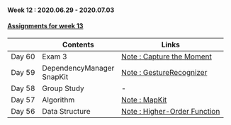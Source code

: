 #### Week 12 : 2020.06.29 - 2020.07.03 ####
#### [Assignments for week 13](https://github.com/KasRoid/MyStudyHistory/tree/master/iOS_Dev_School/Week_13/Assignments)
|     |Contents               |Links |
|-----|-----------------------|------|
|Day 60| Exam 3 | [Note : Capture the Moment](https://www.notion.so/Capture-the-Moment-ef88a811c1e64040b9df52ab432515f4) |
|Day 59| DependencyManager <br> SnapKit                                                                                                                                                              | [Note : GestureRecognizer](https://www.notion.so/GestureRecognizer-d3b4abe389bd474a9afc057477d6ec88) |
|Day 58| Group Study                                                                                                                                                            | - |
|Day 57| Algorithm			                                                                                                                                                            | [Note : MapKit](https://www.notion.so/MapKit-680cba3cdad54a50897c227c1a462b70) |
|Day 56| Data Structure                                                                                                                                                          | [Note : Higher-Order Function](https://www.notion.so/init-bcf4ff876fb44c168315f5314606e046) |